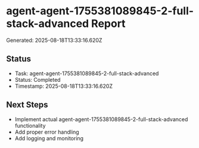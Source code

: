 # agent-agent-1755381089845-2-full-stack-advanced Report

Generated: 2025-08-18T13:33:16.620Z

## Status
- Task: agent-agent-1755381089845-2-full-stack-advanced
- Status: Completed
- Timestamp: 2025-08-18T13:33:16.620Z

## Next Steps
- Implement actual agent-agent-1755381089845-2-full-stack-advanced functionality
- Add proper error handling
- Add logging and monitoring
